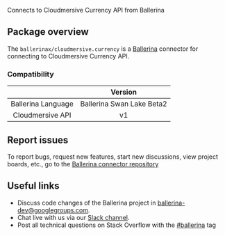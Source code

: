 Connects to Cloudmersive Currency API from Ballerina

## Package overview

The `ballerinax/cloudmersive.currency` is a [Ballerina](https://ballerina.io/) connector for connecting to Cloudmersive Currency API.

### Compatibility
|                          | Version                    |
|:------------------------:|:--------------------------:|
| Ballerina Language       | Ballerina Swan Lake Beta2  |
| Cloudmersive API         | v1                         |


## Report issues
To report bugs, request new features, start new discussions, view project boards, etc., go to the [Ballerina connector repository](https://github.com/ballerina-platform/ballerinax-openapi-connectors)
## Useful links
- Discuss code changes of the Ballerina project in [ballerina-dev@googlegroups.com](mailto:ballerina-dev@googlegroups.com).
- Chat live with us via our [Slack channel](https://ballerina.io/community/slack/).
- Post all technical questions on Stack Overflow with the [#ballerina](https://stackoverflow.com/questions/tagged/ballerina) tag

